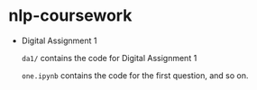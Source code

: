 # nlp-coursework

-   Digital Assignment 1

    `da1/` contains the code for Digital Assignment 1

    `one.ipynb` contains the code for the first question, and so on.
